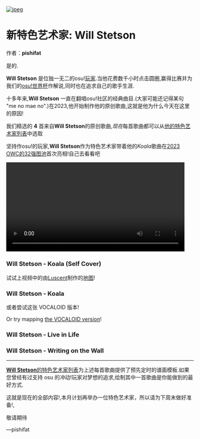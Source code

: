 <a href="https://osu.ppy.sh/home/news/2023-10-22-new-featured-artist-will-stetson">
    <img src="https://i.ppy.sh/e327172371959c7912bc1a33842a4f753aff7793/68747470733a2f2f6173736574732e7070792e73682f617274697374732f3338352f6865616465722e6a7067" alt="jpeg">
</a>

# 新特色艺术家: Will Stetson

作者：**pishifat**

是的.

**Will Stetson** 是位独一无二的osu\![玩家](https://osu.ppy.sh/users/4909088).当他花费数千小时点击圆圈,赢得比赛并为我们的[osu!世界杯](https://osu.ppy.sh/wiki/en/Tournaments/OWC)作解说,同时也在追求自己的歌手生涯.

十多年来,**Will Stetson** 一直在翻唱osu!社区的经典曲目.(大家可能还记得某句 "me no mae no".)在2023,他开始制作他的原创歌曲,这就是他为什么今天在这里的原因!

我们精选的 **4** 首来自**Will Stetson**的原创歌曲,*现在*每首歌曲都可以从[他的特色艺术家列表](https://osu.ppy.sh/beatmaps/artists/385)中选取

坚持作osu!的玩家,**Will Stetson**作为特色艺术家带着他的*Koala*歌曲在[2023 OWC的32强图池](https://osu.ppy.sh/wiki/en/Tournaments/OWC/2023)首次亮相!自己去看看吧

<video width="95%" controls="" style="box-sizing: border-box; display: inline-block; vertical-align: baseline; max-width: 100%;" src="https://assets.ppy.sh/artists/385/release_showcase.mp4?1"></video>

### Will Stetson - Koala (Self Cover)

试试上视频中的由[Luscent](https://osu.ppy.sh/users/2688581)制作的[地图](https://osu.ppy.sh/beatmapsets/2078554#osu/4352324)!

<audio><source src="https://assets.ppy.sh/artists/385/Koala/Will%20Stetson%20-%20Koala%20(Self%20Cover).mp3" type="audio/mpeg">Your browser does not support the audio element.</audio>

### Will Stetson - Koala

或者尝试这张 VOCALOID 版本!

Or try mapping [the VOCALOID version](https://assets.ppy.sh/artists/385/Koala/Will%20Stetson%20-%20Koala.osz)!

<audio><source src="https://assets.ppy.sh/artists/385/Koala/Will%20Stetson%20-%20Koala.mp3" type="audio/mpeg">Your browser does not support the audio element.</audio>

### Will Stetson - Live in Life

<audio><source src="https://assets.ppy.sh/artists/385/Live%20in%20Life/Will%20Stetson%20-%20Live%20In%20Life.mp3" type="audio/mpeg">Your browser does not support the audio element.</audio>

### Will Stetson - Writing on the Wall

<audio><source src="https://assets.ppy.sh/artists/385/Writing%20on%20the%20Wall/Will%20Stetson%20-%20Writing%20on%20the%20Wall.mp3" type="audio/mpeg">Your browser does not support the audio element.</audio>

------

[**Will Stetson**的特色艺术家列表](https://osu.ppy.sh/beatmaps/artists/385)为上述每首歌曲提供了预先定时的谱面模板.如果您曾经有过支持 osu 的冲动!玩家对梦想的追求,绘制其中一首歌曲是你能做到的最好方式.

这就是现在的全部内容!,本月计划再举办一位特色艺术家，所以请为下周末做好准备!,

敬请期待

—pishifat
